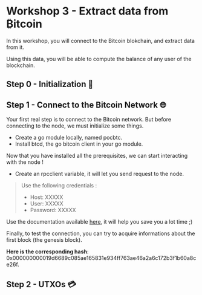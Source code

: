 # Workshop 3 - Extract data from ₿itcoin

In this workshop, you will connect to the Bitcoin blokchain, and extract data from it.

Using this data, you will be able to compute the balance of any user of the blockchain.

## Step 0 - Initialization :rocket:

## Step 1 - Connect to the Bitcoin Network :globe_with_meridians:

Your first real step is to connect to the Bitcoin network.
But before connecting to the node, we must initialize some things.

- Create a go module locally, named pocbtc.
- Install btcd, the go bitcoin client in your go module.

Now that you have installed all the prerequisites, we can start interacting with the node !

- Create an rpcclient variable, it will let you send request to the node.

> Use the following credentials :
>
>- Host: XXXXX
>- User: XXXXX
>- Password: XXXXX

Use the documentation available [here](https://pkg.go.dev/github.com/btcsuite/btcd/rpcclient?utm_source=godoc), it will help you save you a lot time ;)

Finally, to test the connection, you can try to acquire informations about the first block (the genesis block).

**Here is the corresponding hash**: 0x000000000019d6689c085ae165831e934ff763ae46a2a6c172b3f1b60a8ce26f.

## Step 2 - UTXOs :credit_card:
